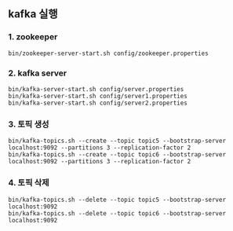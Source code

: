 ## kafka 실행

### 1. zookeeper
```
bin/zookeeper-server-start.sh config/zookeeper.properties
```

### 2. kafka server
```
bin/kafka-server-start.sh config/server.properties
bin/kafka-server-start.sh config/server1.properties
bin/kafka-server-start.sh config/server2.properties
```

### 3. 토픽 생성
```
bin/kafka-topics.sh --create --topic topic5 --bootstrap-server localhost:9092 --partitions 3 --replication-factor 2
bin/kafka-topics.sh --create --topic topic6 --bootstrap-server localhost:9092 --partitions 3 --replication-factor 2
```

### 4. 토픽 삭제
```
bin/kafka-topics.sh --delete --topic topic5 --bootstrap-server localhost:9092
bin/kafka-topics.sh --delete --topic topic6 --bootstrap-server localhost:9092
```